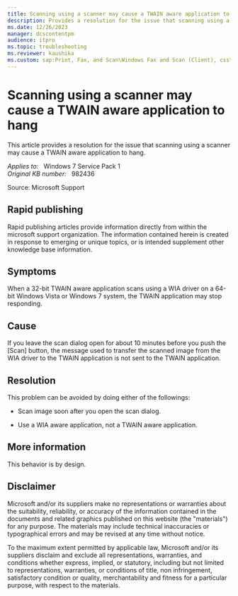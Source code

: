 ```yaml
---
title: Scanning using a scanner may cause a TWAIN aware application to hang
description: Provides a resolution for the issue that scanning using a scanner may cause a TWAIN aware application to hang
ms.date: 12/26/2023
manager: dcscontentpm
audience: itpro
ms.topic: troubleshooting
ms.reviewer: kaushika
ms.custom: sap:Print, Fax, and Scan\Windows Fax and Scan (Client), csstroubleshoot
---
```

# Scanning using a scanner may cause a TWAIN aware application to hang

This article provides a resolution for the issue that scanning using a scanner may cause a TWAIN aware application to hang.

_Applies to:_ &nbsp; Windows 7 Service Pack 1  
_Original KB number:_ &nbsp; 982436

Source: Microsoft Support

## Rapid publishing

Rapid publishing articles provide information directly from within the microsoft support organization. The information contained herein is created in response to emerging or unique topics, or is intended supplement other knowledge base information.

## Symptoms

When a 32-bit TWAIN aware application scans using a WIA driver on a 64-bit Windows Vista or Windows 7 system, the TWAIN application may stop responding.

## Cause

If you leave the scan dialog open for about 10 minutes before you push the [Scan] button, the message used to transfer the scanned image from the WIA driver to the TWAIN application is not sent to the TWAIN application.

## Resolution

This problem can be avoided by doing either of the followings:

- Scan image soon after you open the scan dialog.

- Use a WIA aware application, not a TWAIN aware application.

## More information

This behavior is by design.

## Disclaimer

Microsoft and/or its suppliers make no representations or warranties about the suitability, reliability, or accuracy of the information contained in the documents and related graphics published on this website (the "materials") for any purpose. The materials may include technical inaccuracies or typographical errors and may be revised at any time without notice.

To the maximum extent permitted by applicable law, Microsoft and/or its suppliers disclaim and exclude all representations, warranties, and conditions whether express, implied, or statutory, including but not limited to representations, warranties, or conditions of title, non infringement, satisfactory condition or quality, merchantability and fitness for a particular purpose, with respect to the materials.
